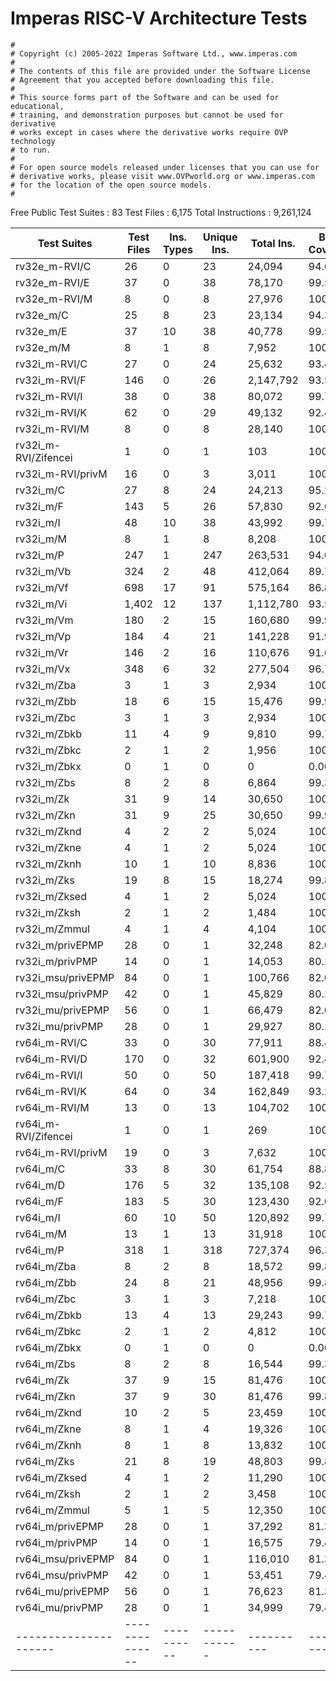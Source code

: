 # Imperas RISC-V Architecture Tests

    #
    # Copyright (c) 2005-2022 Imperas Software Ltd., www.imperas.com
    #
    # The contents of this file are provided under the Software License
    # Agreement that you accepted before downloading this file.
    #
    # This source forms part of the Software and can be used for educational,
    # training, and demonstration purposes but cannot be used for derivative
    # works except in cases where the derivative works require OVP technology
    # to run.
    #
    # For open source models released under licenses that you can use for
    # derivative works, please visit www.OVPworld.org or www.imperas.com
    # for the location of the open source models.
    #
    

Free Public Test Suites : 83
Test Files              : 6,175
Total Instructions      : 9,261,124

| Test Suites           |   Test Files   | Ins. Types | Unique Ins. | Total Ins. | Basic Coverage | Extended Coverage |
| --------------------- | -------------- | ---------- | ----------- | ---------- | -------------- | ----------------- |
| rv32e_m-RVI/C         |             26 |          0 |          23 |     24,094 |         94.60% |             55.94 |
| rv32e_m-RVI/E         |             37 |          0 |          38 |     78,170 |         99.57% |             80.18 |
| rv32e_m-RVI/M         |              8 |          0 |           8 |     27,976 |        100.00% |             83.40 |
| rv32e_m/C             |             25 |          8 |          23 |     23,134 |         94.32% |                   |
| rv32e_m/E             |             37 |         10 |          38 |     40,778 |         99.57% |                   |
| rv32e_m/M             |              8 |          1 |           8 |      7,952 |        100.00% |                   |
| rv32i_m-RVI/C         |             27 |          0 |          24 |     25,632 |         93.41% |             59.55 |
| rv32i_m-RVI/F         |            146 |          0 |          26 |  2,147,792 |         93.53% |                   |
| rv32i_m-RVI/I         |             38 |          0 |          38 |     80,072 |         99.72% |             83.31 |
| rv32i_m-RVI/K         |             62 |          0 |          29 |     49,132 |         92.41% |             57.77 |
| rv32i_m-RVI/M         |              8 |          0 |           8 |     28,140 |        100.00% |             84.84 |
| rv32i_m-RVI/Zifencei  |              1 |          0 |           1 |        103 |        100.00% |            100.00 |
| rv32i_m-RVI/privM     |             16 |          0 |           3 |      3,011 |        100.00% |            100.00 |
| rv32i_m/C             |             27 |          8 |          24 |     24,213 |         95.24% |             51.46 |
| rv32i_m/F             |            143 |          5 |          26 |     57,830 |         92.63% |                   |
| rv32i_m/I             |             48 |         10 |          38 |     43,992 |         99.72% |             90.36 |
| rv32i_m/M             |              8 |          1 |           8 |      8,208 |        100.00% |             84.19 |
| rv32i_m/P             |            247 |          1 |         247 |    263,531 |         94.01% |                   |
| rv32i_m/Vb            |            324 |          2 |          48 |    412,064 |         89.79% |                   |
| rv32i_m/Vf            |            698 |         17 |          91 |    575,164 |         86.86% |                   |
| rv32i_m/Vi            |          1,402 |         12 |         137 |  1,112,780 |         93.54% |                   |
| rv32i_m/Vm            |            180 |          2 |          15 |    160,680 |         99.92% |                   |
| rv32i_m/Vp            |            184 |          4 |          21 |    141,228 |         91.90% |                   |
| rv32i_m/Vr            |            146 |          2 |          16 |    110,676 |         91.67% |                   |
| rv32i_m/Vx            |            348 |          6 |          32 |    277,504 |         96.70% |                   |
| rv32i_m/Zba           |              3 |          1 |           3 |      2,934 |        100.00% |             89.68 |
| rv32i_m/Zbb           |             18 |          6 |          15 |     15,476 |         99.92% |             87.69 |
| rv32i_m/Zbc           |              3 |          1 |           3 |      2,934 |        100.00% |             78.34 |
| rv32i_m/Zbkb          |             11 |          4 |           9 |      9,810 |         99.75% |             90.10 |
| rv32i_m/Zbkc          |              2 |          1 |           2 |      1,956 |        100.00% |             78.23 |
| rv32i_m/Zbkx          |              0 |          1 |           0 |          0 |          0.00% |              0.00 |
| rv32i_m/Zbs           |              8 |          2 |           8 |      6,864 |         99.38% |             78.14 |
| rv32i_m/Zk            |             31 |          9 |          14 |     30,650 |        100.00% |             98.95 |
| rv32i_m/Zkn           |             31 |          9 |          25 |     30,650 |         99.90% |             92.78 |
| rv32i_m/Zknd          |              4 |          2 |           2 |      5,024 |        100.00% |             99.26 |
| rv32i_m/Zkne          |              4 |          1 |           2 |      5,024 |        100.00% |             99.26 |
| rv32i_m/Zknh          |             10 |          1 |          10 |      8,836 |        100.00% |             98.86 |
| rv32i_m/Zks           |             19 |          8 |          15 |     18,274 |         99.84% |             89.53 |
| rv32i_m/Zksed         |              4 |          1 |           2 |      5,024 |        100.00% |             99.26 |
| rv32i_m/Zksh          |              2 |          1 |           2 |      1,484 |        100.00% |             99.24 |
| rv32i_m/Zmmul         |              4 |          1 |           4 |      4,104 |        100.00% |             79.19 |
| rv32i_m/privEPMP      |             28 |          0 |           1 |     32,248 |         82.02% |                   |
| rv32i_m/privPMP       |             14 |          0 |           1 |     14,053 |         80.18% |                   |
| rv32i_msu/privEPMP    |             84 |          0 |           1 |    100,766 |         82.02% |                   |
| rv32i_msu/privPMP     |             42 |          0 |           1 |     45,829 |         80.18% |                   |
| rv32i_mu/privEPMP     |             56 |          0 |           1 |     66,479 |         82.02% |                   |
| rv32i_mu/privPMP      |             28 |          0 |           1 |     29,927 |         80.18% |                   |
| rv64i_m-RVI/C         |             33 |          0 |          30 |     77,911 |         88.48% |             52.51 |
| rv64i_m-RVI/D         |            170 |          0 |          32 |    601,900 |         92.48% |                   |
| rv64i_m-RVI/I         |             50 |          0 |          50 |    187,418 |         99.77% |             76.07 |
| rv64i_m-RVI/K         |             64 |          0 |          34 |    162,849 |         93.29% |             39.52 |
| rv64i_m-RVI/M         |             13 |          0 |          13 |    104,702 |        100.00% |             80.62 |
| rv64i_m-RVI/Zifencei  |              1 |          0 |           1 |        269 |        100.00% |            100.00 |
| rv64i_m-RVI/privM     |             19 |          0 |           3 |      7,632 |        100.00% |            100.00 |
| rv64i_m/C             |             33 |          8 |          30 |     61,754 |         88.87% |             45.29 |
| rv64i_m/D             |            176 |          5 |          32 |    135,108 |         92.52% |                   |
| rv64i_m/F             |            183 |          5 |          30 |    123,430 |         92.01% |                   |
| rv64i_m/I             |             60 |         10 |          50 |    120,892 |         99.77% |             86.69 |
| rv64i_m/M             |             13 |          1 |          13 |     31,918 |        100.00% |             80.11 |
| rv64i_m/P             |            318 |          1 |         318 |    727,374 |         96.37% |                   |
| rv64i_m/Zba           |              8 |          2 |           8 |     18,572 |         99.86% |             84.79 |
| rv64i_m/Zbb           |             24 |          8 |          21 |     48,956 |         99.88% |             81.54 |
| rv64i_m/Zbc           |              3 |          1 |           3 |      7,218 |        100.00% |             73.80 |
| rv64i_m/Zbkb          |             13 |          4 |          13 |     29,243 |         99.74% |             86.33 |
| rv64i_m/Zbkc          |              2 |          1 |           2 |      4,812 |        100.00% |             73.77 |
| rv64i_m/Zbkx          |              0 |          1 |           0 |          0 |          0.00% |              0.00 |
| rv64i_m/Zbs           |              8 |          2 |           8 |     16,544 |         99.38% |             74.94 |
| rv64i_m/Zk            |             37 |          9 |          15 |     81,476 |        100.00% |             99.34 |
| rv64i_m/Zkn           |             37 |          9 |          30 |     81,476 |         99.88% |             89.79 |
| rv64i_m/Zknd          |             10 |          2 |           5 |     23,459 |        100.00% |             99.26 |
| rv64i_m/Zkne          |              8 |          1 |           4 |     19,326 |        100.00% |             99.23 |
| rv64i_m/Zknh          |              8 |          1 |           8 |     13,832 |        100.00% |             99.49 |
| rv64i_m/Zks           |             21 |          8 |          19 |     48,803 |         99.81% |             86.09 |
| rv64i_m/Zksed         |              4 |          1 |           2 |     11,290 |        100.00% |             99.50 |
| rv64i_m/Zksh          |              2 |          1 |           2 |      3,458 |        100.00% |             99.49 |
| rv64i_m/Zmmul         |              5 |          1 |           5 |     12,350 |        100.00% |             74.46 |
| rv64i_m/privEPMP      |             28 |          0 |           1 |     37,292 |         81.30% |                   |
| rv64i_m/privPMP       |             14 |          0 |           1 |     16,575 |         79.46% |                   |
| rv64i_msu/privEPMP    |             84 |          0 |           1 |    116,010 |         81.30% |                   |
| rv64i_msu/privPMP     |             42 |          0 |           1 |     53,451 |         79.46% |                   |
| rv64i_mu/privEPMP     |             56 |          0 |           1 |     76,623 |         81.30% |                   |
| rv64i_mu/privPMP      |             28 |          0 |           1 |     34,999 |         79.46% |                   |
| --------------------- | -------------- | ---------- | ----------- | ---------- | -------------- | ----------------- |


